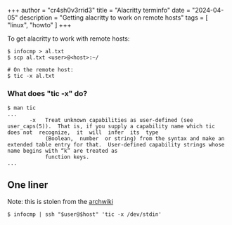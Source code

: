 +++
author = "cr4sh0v3rrid3"
title = "Alacritty terminfo"
date = "2024-04-05"
description = "Getting alacritty to work on remote hosts"
tags = [
    "linux",
    "howto"
]
+++


To get alacritty to work with remote hosts:

```
$ infocmp > al.txt
$ scp al.txt <user>@<host>:~/

# On the remote host:
$ tic -x al.txt
```

### What does "tic -x" do?
```
$ man tic
...
       -x   Treat unknown capabilities as user-defined (see user_caps(5)).  That is, if you supply a capability name which tic does not  recognize,  it  will  infer  its  type
            (Boolean,  number  or string) from the syntax and make an extended table entry for that.  User-defined capability strings whose name begins with “k” are treated as
            function keys.
...
```

## One liner
Note: this is stolen from the [archwiki](https://wiki.archlinux.org/title/Alacritty#Terminal_functionality_unavailable_in_remote_shells)
```
$ infocmp | ssh "$user@$host" 'tic -x /dev/stdin'
```
